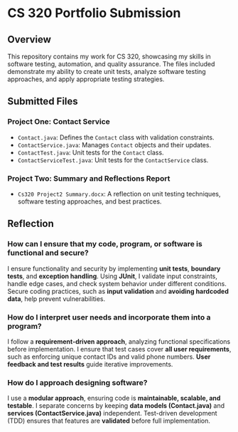 # CS 320 Portfolio Submission

## Overview
This repository contains my work for CS 320, showcasing my skills in software testing, automation, and quality assurance. The files included demonstrate my ability to create unit tests, analyze software testing approaches, and apply appropriate testing strategies.

## Submitted Files

### **Project One: Contact Service**
- `Contact.java`: Defines the `Contact` class with validation constraints.
- `ContactService.java`: Manages `Contact` objects and their updates.
- `ContactTest.java`: Unit tests for the `Contact` class.
- `ContactServiceTest.java`: Unit tests for the `ContactService` class.

### **Project Two: Summary and Reflections Report**
- `Cs320 Project2 Summary.docx`: A reflection on unit testing techniques, software testing approaches, and best practices.

## Reflection

### **How can I ensure that my code, program, or software is functional and secure?**
I ensure functionality and security by implementing **unit tests**, **boundary tests**, and **exception handling**. Using **JUnit**, I validate input constraints, handle edge cases, and check system behavior under different conditions. Secure coding practices, such as **input validation** and **avoiding hardcoded data**, help prevent vulnerabilities.

### **How do I interpret user needs and incorporate them into a program?**
I follow a **requirement-driven approach**, analyzing functional specifications before implementation. I ensure that test cases cover **all user requirements**, such as enforcing unique contact IDs and valid phone numbers. **User feedback and test results** guide iterative improvements.

### **How do I approach designing software?**
I use a **modular approach**, ensuring code is **maintainable, scalable, and testable**. I separate concerns by keeping **data models (Contact.java)** and **services (ContactService.java)** independent. Test-driven development (TDD) ensures that features are **validated** before full implementation.
